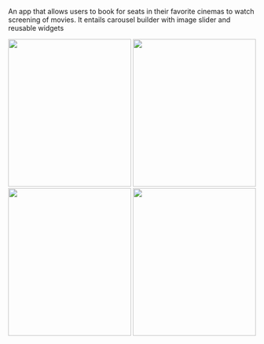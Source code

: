 An app that allows users to book for seats in their favorite cinemas to watch screening of movies. It entails carousel builder with image slider and reusable widgets







<img src = "https://user-images.githubusercontent.com/72963541/196024386-00d68752-5bef-4902-9c9a-92b0b8b1eafc.png" width="250" height="300" />    <img src = "https://user-images.githubusercontent.com/72963541/196025247-eeac1506-e66e-4842-82b0-740a52482e7f.png" width="250" height="300" />   <img src = "https://user-images.githubusercontent.com/72963541/196024965-4fa5f87e-3f00-49d4-a012-932a4bd25b1f.png" width = "250" height ="300" />
<img src = "https://user-images.githubusercontent.com/72963541/196025411-7a3fee97-2ed6-4525-9613-97f03ff5c839.png" width="250" height="300" />

